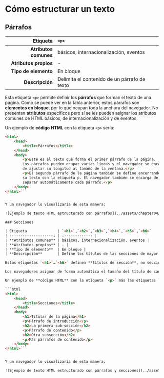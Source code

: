 # Cómo estructurar un texto

## Párrafos

| Etiqueta              | `<p>`    |
| --------------------: | :------------- |
| **Atributos comunes** | básicos, internacionalización, eventos |
| **Atributos propios** | - |
| **Tipo de elemento**  | En bloque |
| **Descripción**       | Delimita el contenido de un párrafo de texto |

Esta etiqueta `<p>` permite definir los **párrafos** que forman el texto de una página. Como se puede ver en la tabla anterior, estos párrafos son **elementos en bloque**, por lo que ocupan toda la anchura del navegador. No presentan **atributos** específicos pero sí se les pueden asignar los atributos comunes de HTML básicos, de internacionalización y de eventos.

Un ejemplo de **código HTML** con la etiqueta `<p>` sería:

```html
<html>
    <head>
        <title>Párrafos</title>
    </head>
    <body>
        <p>Este es el texto que forma el primer párrafo de la página.
        Los párrafos pueden ocupar varias líneas y el navegador se encarga
        de ajustar su longitud al tamaño de la ventana.</p>
        <p>El segundo párrafo de la página también se define encerrando
        su texto con la etiqueta p. El navegador también se encarga de
        separar automáticamente cada párrafo.</p>
    </body>
</html>```


Y un navegador lo visualizaría de esta manera:

![Ejemplo de texto HTML estructurado con párrafos](../assets/chapter04/ejemplo_parrafo.png)

### Secciones

| Etiqueta              | `<h1>`,`<h2>`,`<h3>`,`<h4>`,`<h5>`,`<h6>`    |
| --------------------: | :------------- |
| **Atributos comunes** | básicos, internacionalización, eventos |
| **Atributos propios** | - |
| **Tipo de elemento**  | En bloque |
| **Descripción**       | Define los títulos de las secciones de mayor importancia de la página |

Estas etiquetas `<h1>`…`<h6>` definen **títulos de sección**, no secciones completas. Como se puede ver en la tabla anterior y al igual que el *tag* `<p>`, estas secciones son **elementos en bloque**, por lo que ocupan toda la anchura del navegador y tampoco presentan **atributos** específicos pero sí se les pueden asignar los atributos comunes de HTML básicos, de internacionalización y de eventos.

Los navegadores asignan de forma automática el tamaño del título de cada sección en función de su importancia, que se puede modificar utilizando las hojas de estilos **CSS**.

Un ejemplo de **código HTML** con la etiqueta `<p>` más las etiquetas `<h1>`y `<h2>` sería:

```html
<html>
    <head>
        <title>Secciones</title>
    </head>
    <body>
        <h1>Titular de la página</h1>
        <p>Párrafo de introducción</p>
        <h2>La primera sub-sección</h2>
        <p>Párrafo de contenido</p>
        <h2>Otra subsección</h2>
        <p>Más párrafos de contenido</p>
    </body>
</html>```


Y un navegador lo visualizaría de esta manera:

![Ejemplo de texto HTML estructurado con párrafos y secciones](../assets/chapter04/ejemplo_secciones.png)
